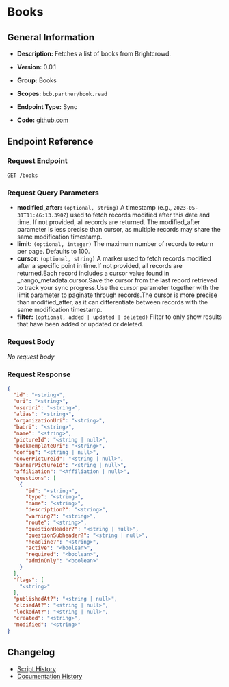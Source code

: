 <!-- BEGIN GENERATED CONTENT -->
# Books

## General Information

- **Description:** Fetches a list of books from Brightcrowd.

- **Version:** 0.0.1
- **Group:** Books
- **Scopes:** `bcb.partner/book.read`
- **Endpoint Type:** Sync
- **Code:** [github.com](https://github.com/NangoHQ/integration-templates/tree/main/integrations/brightcrowd/syncs/books.ts)


## Endpoint Reference

### Request Endpoint

`GET /books`

### Request Query Parameters

- **modified_after:** `(optional, string)` A timestamp (e.g., `2023-05-31T11:46:13.390Z`) used to fetch records modified after this date and time. If not provided, all records are returned. The modified_after parameter is less precise than cursor, as multiple records may share the same modification timestamp.
- **limit:** `(optional, integer)` The maximum number of records to return per page. Defaults to 100.
- **cursor:** `(optional, string)` A marker used to fetch records modified after a specific point in time.If not provided, all records are returned.Each record includes a cursor value found in _nango_metadata.cursor.Save the cursor from the last record retrieved to track your sync progress.Use the cursor parameter together with the limit parameter to paginate through records.The cursor is more precise than modified_after, as it can differentiate between records with the same modification timestamp.
- **filter:** `(optional, added | updated | deleted)` Filter to only show results that have been added or updated or deleted.

### Request Body

_No request body_

### Request Response

```json
{
  "id": "<string>",
  "uri": "<string>",
  "userUri": "<string>",
  "alias": "<string>",
  "organizationUri": "<string>",
  "baUri": "<string>",
  "name": "<string>",
  "pictureId": "<string | null>",
  "bookTemplateUri": "<string>",
  "config": "<string | null>",
  "coverPictureId": "<string | null>",
  "bannerPictureId": "<string | null>",
  "affiliation": "<Affiliation | null>",
  "questions": [
    {
      "id": "<string>",
      "type": "<string>",
      "name": "<string>",
      "description?": "<string>",
      "warning?": "<string>",
      "route": "<string>",
      "questionHeader?": "<string | null>",
      "questionSubheader?": "<string | null>",
      "headline?": "<string>",
      "active": "<boolean>",
      "required": "<boolean>",
      "adminOnly": "<boolean>"
    }
  ],
  "flags": [
    "<string>"
  ],
  "publishedAt?": "<string | null>",
  "closedAt?": "<string | null>",
  "lockedAt?": "<string | null>",
  "created": "<string>",
  "modified": "<string>"
}
```

## Changelog

- [Script History](https://github.com/NangoHQ/integration-templates/commits/main/integrations/brightcrowd/syncs/books.ts)
- [Documentation History](https://github.com/NangoHQ/integration-templates/commits/main/integrations/brightcrowd/syncs/books.md)

<!-- END  GENERATED CONTENT -->

